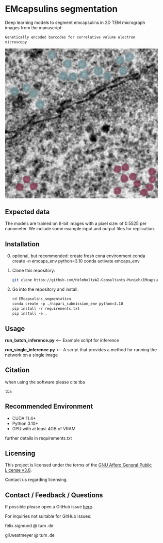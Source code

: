 # EMcapsulins segmentation
Deep learning models to segment emcapsulins in 2D TEM micrograph images from the manuscript:

```
Genetically encoded barcodes for correlative volume electron microscopy
```

![Image](documentation/example_pngs/crop.png "cropped microscopy")


## Expected data
The models are trained on 8-bit images with a pixel size: of 0.5525 per nanometer.
We include some example input and output files for replication.

## Installation
0) optional, but recommended:
    create fresh cona environment
    conda create -n emcaps_env python=3.10
    conda activate emcaps_env


1) Clone this repository:
    ```bash
    git clone https://github.com/HelmholtzAI-Consultants-Munich/EMcapsulins_segmentation.git
    ```
2) Go into the repository and install:
    ```
    cd EMcapsulins_segmentation
    conda create -p ./napari_submission_env python=3.10
    pip install -r requirements.txt
    pip install -e .
    ```
    
## Usage

**run_batch_inference.py** <-- Example script for inference

**run_single_inference.py** <-- A script that provides a method for running the network on a single image


## Citation
when using the software please cite tba

```
tba
```

## Recommended Environment
* CUDA 11.4+
* Python 3.10+
* GPU with at least 4GB of VRAM

further details in requirements.txt

## Licensing

This project is licensed under the terms of the [GNU Affero General Public License v3.0](https://www.gnu.org/licenses/agpl-3.0.de.html).

Contact us regarding licensing.

## Contact / Feedback / Questions
If possible please open a GitHub issue [here](https://github.com/HelmholtzAI-Consultants-Munich/EMcapsulins_segmentation/issues).

For inquiries not suitable for GitHub issues:

felix.sigmund @ tum .de

gil.westmeyer @ tum .de
